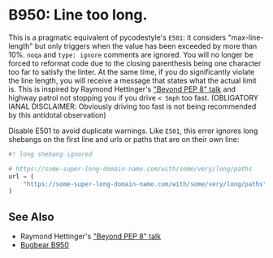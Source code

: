 # B950: Line too long.

This is a pragmatic equivalent of pycodestyle's `E501`: it considers "max-line-length" but only
triggers when the value has been exceeded by more than 10%. `noqa` and `type: ignore` comments
are ignored. You will no longer be forced to reformat code due to the closing parenthesis
being one character too far to satisfy the linter. At the same time, if you do significantly
violate the line length, you will receive a message that states what the actual limit is.
This is inspired by Raymond Hettinger's
["Beyond PEP 8" talk](https://www.youtube.com/watch?v=wf-BqAjZb8M) and highway patrol not
stopping you if you drive `< 5mph` too fast. (OBLIGATORY IANAL DISCLAIMER: Obviously driving too
fast is not being recommended by this antidotal observation)

Disable E501 to avoid duplicate warnings. Like `E501`, this error ignores long shebangs on the
first line and urls or paths that are on their own line:

```python
#! long shebang ignored

# https://some-super-long-domain-name.com/with/some/very/long/paths
url = (
    "https://some-super-long-domain-name.com/with/some/very/long/paths"
)
```

## See Also

* Raymond Hettinger's ["Beyond PEP 8" talk](https://www.youtube.com/watch?v=wf-BqAjZb8M)
* [Bugbear B950](https://github.com/PyCQA/flake8-bugbear?tab=readme-ov-file)
